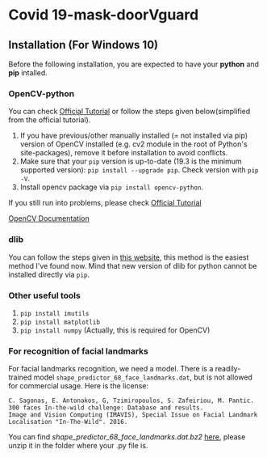 # Covid 19-mask-doorVguard

## Installation (For Windows 10)
Before the following installation, you are expected to have your **python** and **pip** intalled.

### OpenCV-python
You can check [Official Tutorial](https://pypi.org/project/opencv-python/) or follow the steps given below(simplified from the official tutorial).

1. If you have previous/other manually installed (= not installed via pip) version of OpenCV installed (e.g. cv2 module in the root of Python's site-packages), remove it before installation to avoid conflicts.
2. Make sure that your ```pip``` version is up-to-date (19.3 is the minimum supported version): ```pip install --upgrade pip```. Check version with ```pip -V```.
3. Install opencv package via ```pip install opencv-python```.

If you still run into  problems, please check [Official Tutorial](https://pypi.org/project/opencv-python/)

[OpenCV Documentation](https://docs.opencv.org/master/)
   
### dlib
You can follow the steps given  in [this website](https://ibe.tw/install-dlib-for-python3-on-windows/), this method is the easiest method I've found now. Mind that new version of dlib for python cannot be installed directly via ```pip```.
  
### Other useful tools
1. ```pip install imutils```
2. ```pip install matplotlib```
3. ```pip install numpy``` (Actually, this is required for OpenCV)

### For recognition of facial landmarks
For facial landmarks recognition, we need a model. There is a readily-trained  model ```shape_predictor_68_face_landmarks.dat```, but is not allowed for commercial usage. Here is the license: 
``` 
C. Sagonas, E. Antonakos, G, Tzimiropoulos, S. Zafeiriou, M. Pantic. 
300 faces In-the-wild challenge: Database and results. 
Image and Vision Computing (IMAVIS), Special Issue on Facial Landmark Localisation "In-The-Wild". 2016.
```
You can find *shape_predictor_68_face_landmarks.dat.bz2* [here](https://github.com/davisking/dlib-models/blob/daf943f7819a3dda8aec4276754ef918dc26491f/shape_predictor_68_face_landmarks.dat.bz2), please unzip it in the folder where your .py file is.



    
  
